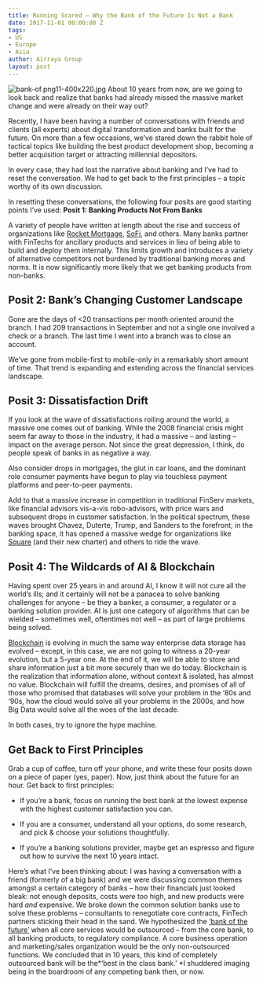 ```yaml
---
title: Running Scared – Why the Bank of the Future Is Not a Bank
date: 2017-11-01 00:00:00 Z
tags:
- US
- Europe
- Asia
author: Airraya Group
layout: post
---
```


![bank-of.png11-400x220.jpg](/uploads/bank-of.png11-400x220.jpg)
About 10 years from now, are we going to look back and realize that banks had already missed the massive market change and were already on their way out?

Recently, I have been having a number of conversations with friends and clients (all experts) about digital transformation and banks built for the future. On more than a few occasions, we’ve stared down the rabbit hole of tactical topics like building the best product development shop, becoming a better acquisition target or attracting millennial depositors.

In every case, they had lost the narrative about banking and I’ve had to reset the conversation. We had to get back to the first principles – a topic worthy of its own discussion.

In resetting these conversations, the following four posits are good starting points I’ve used: <!-- more -->
**Posit 1: Banking Products Not From Banks**

A variety of people have written at length about the rise and success of organizations like [Rocket Mortgage](https://rocket.quickenloans.com/), [SoFi](https://www.sofi.com/), and others. Many banks partner with FinTechs for ancillary products and services in lieu of being able to build and deploy them internally. This limits growth and introduces a variety of alternative competitors not burdened by traditional banking mores and norms. It is now significantly more likely that we get banking products from non-banks.

## **Posit 2: Bank’s Changing Customer Landscape**

Gone are the days of <20 transactions per month oriented around the branch. I had 209 transactions in September and not a single one involved a check or a branch. The last time I went into a branch was to close an account.

We’ve gone from mobile-first to mobile-only in a remarkably short amount of time. That trend is expanding and extending across the financial services landscape.

## **Posit 3: Dissatisfaction Drift**

If you look at the wave of dissatisfactions roiling around the world, a massive one comes out of banking. While the 2008 financial crisis might seem far away to those in the industry, it had a massive – and lasting – impact on the average person. Not since the great depression, I think, do people speak of banks in as negative a way.

Also consider drops in mortgages, the glut in car loans, and the dominant role consumer payments have begun to play via touchless payment platforms and peer-to-peer payments.

Add to that a massive increase in competition in traditional FinServ markets, like financial advisors vis-a-vis robo-advisors, with price wars and subsequent drops in customer satisfaction. In the political spectrum, these waves brought Chavez, Duterte, Trump, and Sanders to the forefront; in the banking space, it has opened a massive wedge for organizations like [Square](https://squareup.com/) (and their new charter) and others to ride the wave.

## **Posit 4: The Wildcards of AI & Blockchain**

Having spent over 25 years in and around AI, I know it will not cure all the world’s ills; and it certainly will not be a panacea to solve banking challenges for anyone – be they a banker, a consumer, a regulator or a banking solution provider. AI is just one category of algorithms that can be wielded – sometimes well, oftentimes not well – as part of large problems being solved.

[Blockchain](https://letstalkpayments.com/an-overview-of-blockchain-technology/) is evolving in much the same way enterprise data storage has evolved – except, in this case, we are not going to witness a 20-year evolution, but a 5-year one. At the end of it, we will be able to store and share information just a bit more securely than we do today. Blockchain is the realization that information alone, without context & isolated, has almost no value. Blockchain will fulfill the dreams, desires, and promises of all of those who promised that databases will solve your problem in the ‘80s and ‘90s, how the cloud would solve all your problems in the 2000s, and how Big Data would solve all the woes of the last decade.

In both cases, try to ignore the hype machine.

## **Get Back to First Principles**

Grab a cup of coffee, turn off your phone, and write these four posits down on a piece of paper (yes, paper). Now, just think about the future for an hour. Get back to first principles:

* If you’re a bank, focus on running the best bank at the lowest expense with the highest customer satisfaction you can.

* If you are a consumer, understand all your options, do some research, and pick & choose your solutions thoughtfully.

* If you’re a banking solutions provider, maybe get an espresso and figure out how to survive the next 10 years intact.

Here’s what I’ve been thinking about: I was having a conversation with a friend (formerly of a big bank) and we were discussing common themes amongst a certain category of banks – how their financials just looked bleak: not enough deposits, costs were too high, and new products were hard *and* expensive. We broke down the common solution banks use to solve these problems – consultants to renegotiate core contracts, FinTech partners sticking their head in the sand. We hypothesized the [‘bank of the future’](https://letstalkpayments.com/the-modular-bank-of-the-future/) when all core services would be outsourced – from the core bank, to all banking products, to regulatory compliance. A core business operation and marketing/sales organization would be the only non-outsourced functions. We concluded that in 10 years, this kind of completely outsourced bank will be the*‘best in the class bank.’ *I shuddered imaging being in the boardroom of any competing bank then, or now.